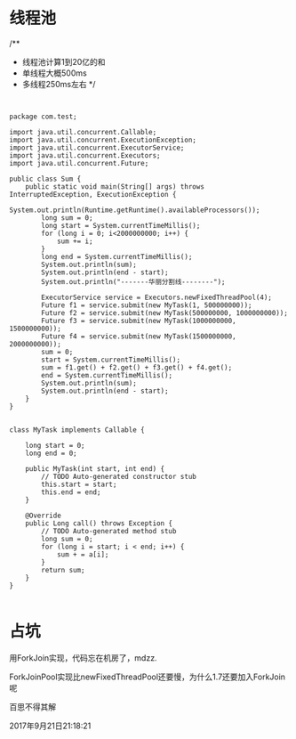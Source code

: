 # 线程池

/**
* 线程池计算1到20亿的和
* 单线程大概500ms
* 多线程250ms左右
*/

<pre><code>
	
package com.test;

import java.util.concurrent.Callable;
import java.util.concurrent.ExecutionException;
import java.util.concurrent.ExecutorService;
import java.util.concurrent.Executors;
import java.util.concurrent.Future;

public class Sum {
	public static void main(String[] args) throws InterruptedException, ExecutionException {
		System.out.println(Runtime.getRuntime().availableProcessors());
		long sum = 0;
		long start = System.currentTimeMillis();
		for (long i = 0; i<2000000000; i++) {
			sum += i;
		}
		long end = System.currentTimeMillis();
		System.out.println(sum);
		System.out.println(end - start);
		System.out.println("-------华丽分割线--------");
		
		ExecutorService service = Executors.newFixedThreadPool(4);
		Future f1 = service.submit(new MyTask(1, 500000000));
		Future f2 = service.submit(new MyTask(500000000, 1000000000));
		Future f3 = service.submit(new MyTask(1000000000, 1500000000));
		Future f4 = service.submit(new MyTask(1500000000, 2000000000));
		sum = 0;
		start = System.currentTimeMillis();
		sum = f1.get() + f2.get() + f3.get() + f4.get();
		end = System.currentTimeMillis();
		System.out.println(sum);
		System.out.println(end - start);
	}
}


class MyTask implements Callable {

	long start = 0;
	long end = 0;
	
	public MyTask(int start, int end) {
		// TODO Auto-generated constructor stub
		this.start = start;
		this.end = end;
	}
	
	@Override
	public Long call() throws Exception {
		// TODO Auto-generated method stub
		long sum = 0;
		for (long i = start; i < end; i++) {
			sum + = a[i];
		}
		return sum;
	}
}

</code></pre>

# 占坑

用ForkJoin实现，代码忘在机房了，mdzz.

ForkJoinPool实现比newFixedThreadPool还要慢，为什么1.7还要加入ForkJoin呢

百思不得其解

2017年9月21日21:18:21